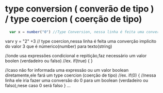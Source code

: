 # type conversion ( converão de tipo ) / type coercion ( coerção de tipo)
```js
  var x = number("0") //Type Conversion, nessa linha é feita uma conversão de tipo explicita
```

varv y = "2" +3 // type coercion,nessa linha é feita uma converção implicito do valor 3 que é númerico(number) para
texto(string)

//onde usa expressões condicional e repitição,faz necessário um valor boolen (verdadeiro ou falso)
//ex.
if(true) {
}

//caso não for informada uma expressão ou um valor boolean diretamente,ele fará um type coercion (coerção de tipo)
//ex.
if(0) { //nessa linha ele iria fazer uma conversão do 0 para um boolean (verdadeiro ou falso),nese caso 0 será falso
}
...
